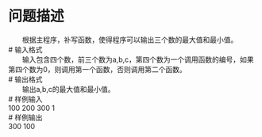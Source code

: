 <div id="pcont1" style="margin-top:20px; display:block;">

# 问题描述

<div class="pdcont">　　根据主程序，补写函数，使得程序可以输出三个数的最大值和最小值。</div>
# 输入格式

<div class="pdcont">　　输入包含四个数，前三个数为a,b,c，第四个数为一个调用函数的编号，如果第四个数为0，则调用第一个函数，否则调用第二个函数。</div>
# 输出格式

<div class="pdcont">　　输出a,b,c的最大值和最小值。</div>
# 样例输入

<div class="pddata">100 200 300 1</div>
# 样例输出

<div class="pddata">300 100</div>

</div>